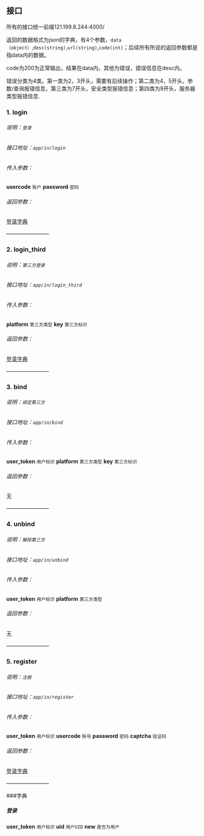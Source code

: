 ## 接口

所有的接口统一前缀121.199.8.244:4000/  

返回的数据格式为json的字典，有4个参数，`data（object）`,`desc(string)`,`url(string)`,`code(int)`；后续所有所说的返回参数都是指data内的数据。  

code为200为正常输出，结果在data内，其他为错误，错误信息在desc内。  

错误分类为4类。第一类为2，3开头，需要有后续操作；第二类为4，5开头，参数/查询报错信息，第三类为7开头，安全类型报错信息；第四类为9开头，服务器类型报错信息.


### 1. login

###### 说明：`登录`

###### 接口地址：`app/in/login`

###### 传入参数：

**usercode** `账户` 
**password** `密码`

###### 返回参数：

[登录字典](#登录)

————————




### 2. login_third

###### 说明：`第三方登录`

###### 接口地址：`app/in/login_third`

###### 传入参数：

**platform** `第三方类型` 
**key** `第三方标识`

###### 返回参数：

[登录字典](#登录)

————————




### 3. bind

###### 说明：`绑定第三方`

###### 接口地址：`app/in/bind`

###### 传入参数：

**user_token** `用户标识`
**platform** `第三方类型` 
**key** `第三方标识`

###### 返回参数：

无

————————





### 4. unbind

###### 说明：`解除第三方`

###### 接口地址：`app/in/unbind`

###### 传入参数：

**user_token** `用户标识`
**platform** `第三方类型` 


###### 返回参数：

无

————————





### 5. register

###### 说明：`注册`

###### 接口地址：`app/in/register`

###### 传入参数：

**user_token** `用户标识`
**usercode** `账号` 
**password** `密码`
**captcha** `验证码`

###### 返回参数：

[登录字典](#登录)

————————






###字典

##### 登录

**user_token**  `用户标识`
**uid**         `用户UID`
**new**         `是否为用户`



